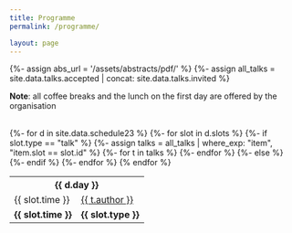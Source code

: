 ```yaml
---
title: Programme 
permalink: /programme/

layout: page
---
```


{%- assign abs_url = '/assets/abstracts/pdf/' %} 
{%- assign all_talks = site.data.talks.accepted | concat: site.data.talks.invited %}

**Note**: all coffee breaks and the lunch on the first day are offered by the organisation 

<br> 

<table>
  <tbody> 
{%- for d in site.data.schedule23 %}
<tr> <th colspan="2"> {{ d.day }} </th> </tr> 
{%- for slot in d.slots %}
{%- if slot.type == "talk" %} 
{%- assign talks = all_talks | where_exp: "item", "item.slot == slot.id" %} 
{%- for t in talks %} 
<tr>
  <td> {{ slot.time }} </td>
  <td> 
    <a href="{{ t.abs | prepend: abs_url | relative_url }}" target="_blank">{{ t.author }}</a> 
  </td>
</tr> 
{%- endfor %} 
{%- else %}
<tr>
  <td> <strong>{{ slot.time }}</strong> </td>
  <td> <strong>{{ slot.type }}</strong> </td>
</tr> 
{%- endif %} 
{%- endfor %} 
{% endfor %} 
</tbody> </table> 




